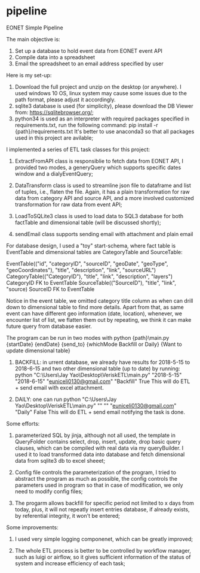 # pipeline
EONET Simple Pipeline

The main objective is:
1. Set up a database to hold event data from EONET event API
2. Compile data into a spreadsheet
3. Email the spreadsheet to an email address specified by user

Here is my set-up:
1. Download the full project and unzip on the desktop (or anywhere). I used windows 10 OS, linux system may cause some issues 
   due to  the path format, please adjust it accordingly.
2. sqlite3 database is used (for simplicity), please download the DB Viewer from: https://sqlitebrowser.org/;
3. python34 is used as an interpreter with required packages specified in requirements.txt, run the following command:
   pip install -r {path}/requirements.txt
   It's better to use anaconda3 so that all packages used in this project are avilable;

I implemented a series of ETL task classes for this project:

1. ExtractFromAPI class is responsiblie to fetch data from EONET API, I provided two modes, a generyQuery which supports 
   specific dates window and a dialyEventQuery;

2. DataTransform class is used to streamline json file to dataframe and list of tuples, i.e., flaten the file. Again, it has 
   a plain transformation for raw data from category API and source API, and a more involved customized transformation for 
   raw data from event API;

3. LoadToSQLite3 class is used to load data to SQL3 database for both factTable and dimensional table (will be discussed shortly);

4. sendEmail class supports sending email with attachment and plain email

For database design, I used a "toy" start-schema, where fact table is EventTable and dimensional tables are CategoryTable and SourceTable:

EventTable(("id", "categoryID", "sourceID", "geoDate", "geoType", "geoCoordinates"), "title", "description", "link",
             "sourceURL") 
CategoryTable(("CategoryID"), "title", "link", "description", "layers") CategoryID FK to EventTable
SourceTable(("SourceID"), "title", "link", "source) SourceID FK to EventTable

Notice in the event table, we omitted category title column as when can drill down to dimensional table to find more details. Apart from that, as same event can have different geo information (date, location), whenever, we encounter list of list, we flatten them out by repeating, we think it can make future query from database easier.

The program can be run in two modes with 
python {path}\main.py {startDate} {endDate} {send_to} {whichMode Backfill or Daily} {Want to update dimensional table}

1. BACKFILL: in urrent database, we already have results for 2018-5-15 to 2018-6-15 and two other dimensional table (up to date) by running:
  python "C:\Users\Jay Yao\Desktop\VeriskETL\main.py" "2018-5-15" "2018-6-15" "euniceli0130@gmail.com" "Backfill" True
This will do ETL + send email with excel attachment.

2. DAILY: one can run
  python "C:\Users\Jay Yao\Desktop\VeriskETL\main.py" "" "" "euniceli0130@gmail.com" "Daily" False
This will do ETL + send email notifying the task is done.

Some efforts:

1. parameterized SQL by jinja, although not all used, the template in QueryFolder contains select, drop, insert, update, drop 
   basic query clauses, which can be compiled with real data via my queryBuilder. I used it to load transformed data into 
   database and fetch dimensional data from sqlite3 db to excel sheeet;
   
2. Config file controls the parameterization of the program, I tried to abstract the program as much as possible, the config 
   controls the parameters used in program so that in case of modification, we only need to modify config files;
 
3. The progarm allows backfill for specific period not limited to x days from today, plus, it will not repeatly insert entries
   database, if already exists, by referential integrity, it won't be entered;

Some improvements:
 
 1. I used very simple logging componenet, which can be greatly improved;
 
 2. The whole ETL process is better to be controlled by workflow manager, such as luigi or airflow, so it gives
    sufficient information of the status of system and increase efficiency of each task;







